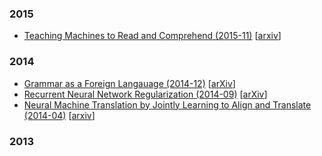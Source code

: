 
### 2015

- [Teaching Machines to Read and Comprehend (2015-11)](teaching-machines-to-read-and-comprehend.md) [[arxiv](http://arxiv.org/abs/1506.03340)]

### 2014

- [Grammar as a Foreign Langauage (2014-12)](grammar-as-a-foreign-language.md) [[arXiv](http://arxiv.org/abs/1412.7449)]
- [Recurrent Neural Network Regularization (2014-09)](rnn-regularization.md) [[arXiv](http://arxiv.org/abs/1409.2329)]
- [Neural Machine Translation by Jointly Learning to Align and Translate (2014-04)](nmt-jointly-learning-to-align-and-translate.md) [[arxiv](http://arxiv.org/abs/1409.0473)]

### 2013

